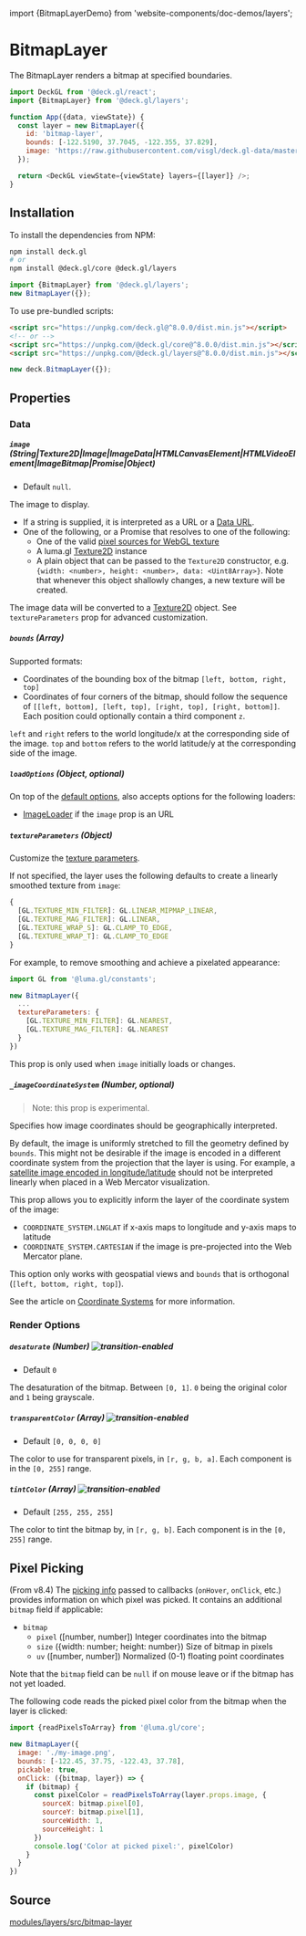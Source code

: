 import {BitmapLayerDemo} from 'website-components/doc-demos/layers';

<BitmapLayerDemo />

# BitmapLayer

The BitmapLayer renders a bitmap at specified boundaries.

```js
import DeckGL from '@deck.gl/react';
import {BitmapLayer} from '@deck.gl/layers';

function App({data, viewState}) {
  const layer = new BitmapLayer({
    id: 'bitmap-layer',
    bounds: [-122.5190, 37.7045, -122.355, 37.829],
    image: 'https://raw.githubusercontent.com/visgl/deck.gl-data/master/website/sf-districts.png'
  });

  return <DeckGL viewState={viewState} layers={[layer]} />;
}
```


## Installation

To install the dependencies from NPM:

```bash
npm install deck.gl
# or
npm install @deck.gl/core @deck.gl/layers
```

```js
import {BitmapLayer} from '@deck.gl/layers';
new BitmapLayer({});
```

To use pre-bundled scripts:

```html
<script src="https://unpkg.com/deck.gl@^8.0.0/dist.min.js"></script>
<!-- or -->
<script src="https://unpkg.com/@deck.gl/core@^8.0.0/dist.min.js"></script>
<script src="https://unpkg.com/@deck.gl/layers@^8.0.0/dist.min.js"></script>
```

```js
new deck.BitmapLayer({});
```


## Properties

### Data

##### `image` (String|Texture2D|Image|ImageData|HTMLCanvasElement|HTMLVideoElement|ImageBitmap|Promise|Object)

- Default `null`.

The image to display.

- If a string is supplied, it is interpreted as a URL or a [Data URL](https://developer.mozilla.org/en-US/docs/Web/HTTP/Basics_of_HTTP/Data_URIs).
- One of the following, or a Promise that resolves to one of the following:
  + One of the valid [pixel sources for WebGL texture](https://developer.mozilla.org/en-US/docs/Web/API/WebGLRenderingContext/texImage2D)
  + A luma.gl [Texture2D](https://github.com/visgl/luma.gl/blob/8.5-release/modules/webgl/docs/api-reference/texture-2d.md) instance
  + A plain object that can be passed to the `Texture2D` constructor, e.g. `{width: <number>, height: <number>, data: <Uint8Array>}`. Note that whenever this object shallowly changes, a new texture will be created.

The image data will be converted to a [Texture2D](https://github.com/visgl/luma.gl/blob/8.5-release/modules/webgl/docs/api-reference/texture-2d.md) object. See `textureParameters` prop for advanced customization.

##### `bounds` (Array)

Supported formats:

- Coordinates of the bounding box of the bitmap `[left, bottom, right, top]`
- Coordinates of four corners of the bitmap, should follow the sequence of `[[left, bottom], [left, top], [right, top], [right, bottom]]`. Each position could optionally contain a third component `z`.

`left` and `right` refers to the world longitude/x at the corresponding side of the image.
`top` and `bottom` refers to the world latitude/y at the corresponding side of the image.

##### `loadOptions` (Object, optional)

On top of the [default options](/docs/api-reference/core/layer.md#loadoptions), also accepts options for the following loaders:

- [ImageLoader](https://loaders.gl/modules/images/docs/api-reference/image-loader) if the `image` prop is an URL

##### `textureParameters` (Object)

Customize the [texture parameters](https://developer.mozilla.org/en-US/docs/Web/API/WebGLRenderingContext/texParameter).

If not specified, the layer uses the following defaults to create a linearly smoothed texture from `image`:

```js
{
  [GL.TEXTURE_MIN_FILTER]: GL.LINEAR_MIPMAP_LINEAR,
  [GL.TEXTURE_MAG_FILTER]: GL.LINEAR,
  [GL.TEXTURE_WRAP_S]: GL.CLAMP_TO_EDGE,
  [GL.TEXTURE_WRAP_T]: GL.CLAMP_TO_EDGE
}
```

For example, to remove smoothing and achieve a pixelated appearance:

```js
import GL from '@luma.gl/constants';

new BitmapLayer({
  ...
  textureParameters: {
    [GL.TEXTURE_MIN_FILTER]: GL.NEAREST,
    [GL.TEXTURE_MAG_FILTER]: GL.NEAREST
  }
})
```

This prop is only used when `image` initially loads or changes.

##### `_imageCoordinateSystem` (Number, optional)

> Note: this prop is experimental.

Specifies how image coordinates should be geographically interpreted.

By default, the image is uniformly stretched to fill the geometry defined by `bounds`. This might not be desirable if the image is encoded in a different coordinate system from the projection that the layer is using. For example, a [satellite image encoded in longitude/latitude](https://en.wikipedia.org/wiki/File:Whole_world_-_land_and_oceans_12000.jpg) should not be interpreted linearly when placed in a Web Mercator visualization.

This prop allows you to explicitly inform the layer of the coordinate system of the image:

- `COORDINATE_SYSTEM.LNGLAT` if x-axis maps to longitude and y-axis maps to latitude
- `COORDINATE_SYSTEM.CARTESIAN` if the image is pre-projected into the Web Mercator plane.

This option only works with geospatial views and `bounds` that is orthogonal (`[left, bottom, right, top]`).

See the article on [Coordinate Systems](/docs/developer-guide/coordinate-systems.md) for more information.


### Render Options

##### `desaturate` (Number) ![transition-enabled](https://img.shields.io/badge/transition-enabled-green.svg?style=flat-square")

- Default `0`

The desaturation of the bitmap. Between `[0, 1]`. `0` being the original color and `1` being grayscale.

##### `transparentColor` (Array) ![transition-enabled](https://img.shields.io/badge/transition-enabled-green.svg?style=flat-square")

- Default `[0, 0, 0, 0]`

The color to use for transparent pixels, in `[r, g, b, a]`. Each component is in the `[0, 255]` range.

##### `tintColor` (Array) ![transition-enabled](https://img.shields.io/badge/transition-enabled-green.svg?style=flat-square")

- Default `[255, 255, 255]`

The color to tint the bitmap by, in `[r, g, b]`. Each component is in the `[0, 255]` range.

## Pixel Picking

(From v8.4) The [picking info](/docs/developer-guide/interactivity.md#the-picking-info-object) passed to callbacks (`onHover`, `onClick`, etc.) provides information on which pixel was picked. It contains an additional `bitmap` field if applicable:

- `bitmap`
  + `pixel` ([number, number])  Integer coordinates into the bitmap
  + `size` ({width: number; height: number})  Size of bitmap in pixels
  + `uv` ([number, number]) Normalized (0-1) floating point coordinates

Note that the `bitmap` field can be `null` if on mouse leave or if the bitmap has not yet loaded.

The following code reads the picked pixel color from the bitmap when the layer is clicked:

```js
import {readPixelsToArray} from '@luma.gl/core';

new BitmapLayer({
  image: './my-image.png',
  bounds: [-122.45, 37.75, -122.43, 37.78],
  pickable: true,
  onClick: ({bitmap, layer}) => {
    if (bitmap) {
      const pixelColor = readPixelsToArray(layer.props.image, {
        sourceX: bitmap.pixel[0],
        sourceY: bitmap.pixel[1],
        sourceWidth: 1,
        sourceHeight: 1
      })
      console.log('Color at picked pixel:', pixelColor)
    }
  }
})
```

## Source

[modules/layers/src/bitmap-layer](https://github.com/visgl/deck.gl/tree/8.7-release/modules/layers/src/bitmap-layer)
